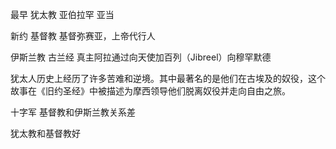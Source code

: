



最早 犹太教 亚伯拉罕 亚当

新约 基督教 基督弥赛亚，上帝代行人

伊斯兰教 古兰经 真主阿拉通过向天使加百列（Jibreel）向穆罕默德



犹太人历史上经历了许多苦难和逆境。其中最著名的是他们在古埃及的奴役，这个故事在《旧约圣经》中被描述为摩西领导他们脱离奴役并走向自由之旅。



十字军 基督教和伊斯兰教关系差



犹太教和基督教好



